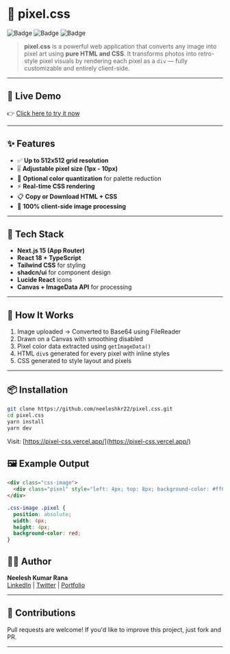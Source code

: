 # 🎨 pixel.css

![Badge](https://img.shields.io/badge/built_with-Next.js-blue?style=for-the-badge)
![Badge](https://img.shields.io/badge/tech_stack-React%2C%20TypeScript%2C%20Tailwind-orange?style=for-the-badge)
![Badge](https://img.shields.io/badge/license-MIT-green?style=for-the-badge)

> **pixel.css** is a powerful web application that converts any image into pixel art using **pure HTML and CSS**. It transforms photos into retro-style pixel visuals by rendering each pixel as a `div` — fully customizable and entirely client-side.

---

## 🚀 Live Demo

👉 [Click here to try it now](https://pixel-css.vercel.app/)

---

## ✨ Features

- ✅ **Up to 512x512 grid resolution**
- 🎚️ **Adjustable pixel size (1px - 10px)**
- 🎨 **Optional color quantization** for palette reduction
- ⚡ **Real-time CSS rendering**
- 📋 **Copy or Download HTML + CSS**
- 🔐 **100% client-side image processing**

---

## 🧱 Tech Stack

- **Next.js 15 (App Router)**
- **React 18 + TypeScript**
- **Tailwind CSS** for styling
- **shadcn/ui** for component design
- **Lucide React** icons
- **Canvas + ImageData API** for processing

---

## 🧠 How It Works

1. Image uploaded → Converted to Base64 using FileReader
2. Drawn on a Canvas with smoothing disabled
3. Pixel color data extracted using `getImageData()`
4. HTML `div`s generated for every pixel with inline styles
5. CSS generated to style layout and pixels


---

## 📦 Installation

```bash
git clone https://github.com/neeleshkr22/pixel.css.git
cd pixel.css
yarn install
yarn dev
```

Visit: [https://pixel-css.vercel.app/](https://pixel-css.vercel.app/)



## 🖼 Example Output

```html
<div class="css-image">
  <div class="pixel" style="left: 4px; top: 8px; background-color: #ff0000;"></div>
</div>
```
```css
.css-image .pixel {
  position: absolute;
  width: 4px;
  height: 4px;
  background-color: red;
}
```



## 👨‍💻 Author

**Neelesh Kumar Rana**  
[LinkedIn](https://linkedin.com/in/neelesh-kumar-rana) | [Twitter](https://twitter.com/neeleshkr22) | [Portfolio](https://www.neeleshkumar.me/)

---

## 🙌 Contributions

Pull requests are welcome! If you'd like to improve this project, just fork and PR.

---


